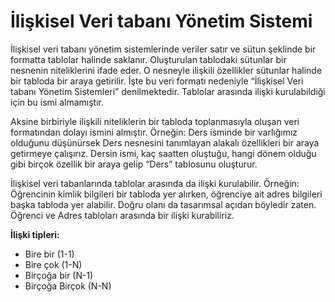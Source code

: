 

# İlişkisel Veri tabanı Yönetim Sistemi

İlişkisel veri tabanı yönetim sistemlerinde veriler satır ve sütun şeklinde bir formatta tablolar halinde saklanır. Oluşturulan tablodaki sütunlar bir nesnenin niteliklerini ifade eder. O nesneyle ilişkili özellikler sütunlar halinde bir tabloda bir araya getirilir. İşte bu veri formatı nedeniyle “İlişkisel Veri tabanı Yönetim Sistemleri” denilmektedir. Tablolar arasında ilişki kurulabildiği için bu ismi almamıştır.

Aksine birbiriyle ilişkili niteliklerin bir tabloda toplanmasıyla oluşan veri formatından dolayı ismini almıştır. Örneğin: Ders isminde bir varlığımız olduğunu düşünürsek Ders nesnesini tanımlayan alakalı özellikleri bir araya getirmeye çalışırız. Dersin ismi, kaç saatten oluştuğu, hangi dönem olduğu gibi birçok özellik bir araya gelip “Ders” tablosunu oluşturur.

İlişkisel veri tabanlarında tablolar arasında da ilişki kurulabilir. Örneğin: Öğrencinin kimlik bilgileri bir tabloda yer alırken, öğrenciye ait adres bilgileri başka tabloda yer alabilir. Doğru olanı da tasarımsal açıdan böyledir zaten. Öğrenci ve Adres tabloları arasında bir ilişki kurabiliriz. 

**İlişki tipleri:**

* Bire bir (1-1)
* Bire çok (1-N)
* Birçoğa bir (N-1)
* Birçoğa Birçok (N-N)